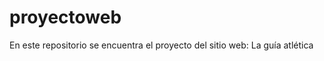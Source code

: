 proyectoweb
===========

En este repositorio se encuentra el proyecto del sitio web: La guía atlética
